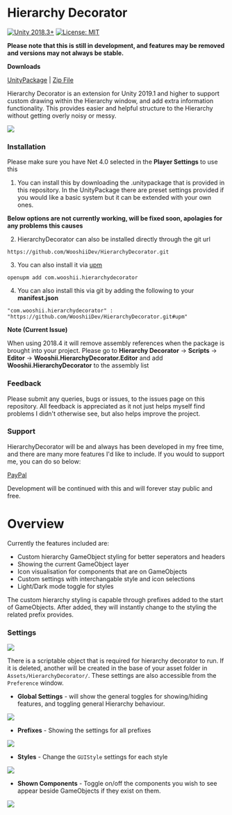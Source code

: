 # Hierarchy Decorator
[![Unity 2018.3+](https://img.shields.io/badge/unity-2018.4%2B-blue.svg)](https://unity3d.com/get-unity/download)
[![License: MIT](https://img.shields.io/badge/License-MIT-brightgreen.svg)](https://github.com/WooshiiDev/HierarchyDecorator/blob/master/LICENSE)

__Please note that this is still in development, and features may be removed and versions may not always be stable.__

**Downloads**

[UnityPackage](https://github.com/WooshiiDev/HierarchyDecorator/raw/master/Assets/HierarchyDecorator/HierarchyDecoratorPackage.unitypackage) | [Zip File](https://github.com/WooshiiDev/HierarchyDecorator/archive/master.zip)

Hierarchy Decorator is an extension for Unity 2019.1 and higher to support custom drawing within the Hierarchy window, and add extra information functionality. This provides easier and helpful structure to the Hierarchy without getting overly noisy or messy. 

![](https://i.imgur.com/ATzBDoO.gif)

### Installation

Please make sure you have Net 4.0 selected in the **Player Settings** to use this

1. You can install this by downloading the .unitypackage that is provided in this repository. In the UnityPackage there are preset settings provided if you would like a basic system but it can be extended with your own ones.

**Below options are not currently working, will be fixed soon, apolagies for any problems this causes**

2. HierarchyDecorator can also be installed directly through the git url

```
https://github.com/WooshiiDev/HierarchyDecorator.git
```

3. You can also install it via [upm](https://openupm.com/)

```
openupm add com.wooshii.hierarchydecorator
```

4. You can also install this via git by adding the following to your **manifest.json**

```
"com.wooshii.hierarchydecorator" : "https://github.com/WooshiiDev/HierarchyDecorator.git#upm"
```

**Note (Current Issue)**

When using 2018.4 it will remove assembly references when the package is brought into your project. 
Please go to **Hierarchy Decorator** -> **Scripts** -> **Editor** -> **Wooshii.HierarchyDecorator.Editor** and add **Wooshii.HierarchyDecorator** to the assembly list

### Feedback
Please submit any queries, bugs or issues, to the issues page on this repository. All feedback is appreciated as it not just helps myself find problems I didn't otherwise see, but also helps improve the project. 

### Support
HierarchyDecorator will be and always has been developed in my free time, and there are many more features I'd like to include. If you would to support me, you can do so below:

[PayPal](https://paypal.me/Wooshii?locale.x=en_GB)

Development will be continued with this and will forever stay public and free.

# Overview 
Currently the features included are:

 - Custom hierarchy GameObject styling for better seperators and headers
 - Showing the current GameObject layer
 - Icon visualisation for components that are on GameObjects
 - Custom settings with interchangable style and icon selections
 - Light/Dark mode toggle for styles
 
The custom hierarchy styling is capable through prefixes added to the start of GameObjects. After added, they will instantly change to the styling the related prefix provides.

### Settings
![](https://i.imgur.com/Uop5ZEv.png)

There is a scriptable object that is required for hierarchy decorator to run. If it is deleted, another will be created in the base of your asset folder in `Assets/HierarchyDecorator/`. These settings are also accessible from the `Preference` window.

 - **Global Settings** - will show the general toggles for showing/hiding features, and toggling general Hierarchy behaviour.
 
 ![](https://i.imgur.com/u917C3Y.png)
 
 - **Prefixes** - Showing the settings for all prefixes 
 
 ![](https://i.imgur.com/Ns0BAed.png)
 
 - **Styles** - Change the `GUIStyle` settings for each style 
 
 ![](https://i.imgur.com/JqPw9Hx.png?1)
 
 - **Shown Components** - Toggle on/off the components you wish to see appear beside GameObjects if they exist on them.   
 
 ![](https://i.imgur.com/LkvajCw.png)

